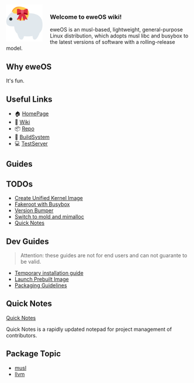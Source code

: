 <img src="/uploads/logo.png" alt="eweOS Logo" width="100" style="float: left; margin-right: 20px;"/>

### **Welcome to eweOS wiki!**

eweOS is an musl-based, lightweight, general-purpose Linux distribution, which adopts musl libc and busybox to the latest versions of software with a rolling-release model.

## Why eweOS

It's fun.

## Useful Links

* :house: [HomePage](https://os.ewe.moe)
* :notebook_with_decorative_cover: [Wiki](https://os-wiki.ewe.moe)
* :package: [Repo](https://os-repo.ewe.moe)
* :hammer: [BuildSystem](https://os-build.ewe.moe)
* :computer: [TestServer](https://os-test.ewe.moe)

## Guides

## TODOs

- [Create Unified Kernel Image](/todos/uni-kernel-image)
- [Fakeroot with Busybox](/todos/fakeroot-busybox)
- [Version Bumper](/todos/version-bumper)
- [Switch to mold and mimalloc](/todos/switch-to-mold-mimalloc)
- [Quick Notes](/quick-notes)

## Dev Guides

> Attention: these guides are not for end users and can not guarante to be valid.

- [Temporary installation guide](https://os-wiki.ewe.moe/temporary-installation-guide.md)
- [Launch Prebuilt Image](/guides/launch-prebuilt-image)
- [Packaging Guidelines](https://os-wiki.ewe.moe/Packaging%20guidelines.md)

## Quick Notes

[Quick Notes](/quick-notes)

Quick Notes is a rapidly updated notepad for project management of contributors.

## Package Topic

- [musl](/musl)
- [llvm](/llvm)